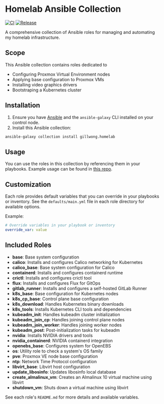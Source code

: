 # Homelab Ansible Collection

[![CI](https://github.com/gillwong/homelab-collection/actions/workflows/ci.yaml/badge.svg)](https://github.com/gillwong/homelab-collection/actions/workflows/ci.yaml) [![Release](https://github.com/gillwong/homelab-collection/actions/workflows/release.yaml/badge.svg?event=release)](https://github.com/gillwong/homelab-collection/actions/workflows/release.yaml)

A comprehensive collection of Ansible roles for managing and automating my homelab infrastructure.

## Scope

This Ansible collection contains roles dedicated to

- Configuring Proxmox Virtual Environment nodes
- Applying base configuration to Proxmox VMs
- Installing video graphics drivers
- Bootstraping a Kubernetes cluster

## Installation

1. Ensure you have [Ansible](https://docs.ansible.com/ansible/latest/installation_guide/index.html) and the `ansible-galaxy` CLI installed on your control node.
2. Install this Ansible collection:

```bash
ansible-galaxy collection install gillwong.homelab
```

## Usage

You can use the roles in this collection by referencing them in your playbooks. Example usage can be found in [this repo](https://github.com/gillwong/homelab-playbooks).

## Customization

Each role provides default variables that you can override in your playbooks or inventory. See the `defaults/main.yml` file in each role directory for available options.

Example:

```yaml
# Override variables in your playbook or inventory
override_var: value
```

## Included Roles

- **base**: Base system configuration
- **calico**: Installs and configures Calico networking for Kubernetes
- **calico_base**: Base system configuration for Calico
- **containerd**: Installs and configures containerd runtime
- **crictl**: Installs and configures crictl tool
- **flux**: Installs and configures Flux for GitOps
- **gitlab_runner**: Installs and configures a self-hosted GitLab Runner
- **k8s_base**: Base configuration for Kubernetes nodes
- **k8s_cp_base**: Control plane base configuration
- **k8s_download**: Handles Kubernetes binary downloads
- **k8s_tools**: Installs Kubernetes CLI tools and dependencies
- **kubeadm_init**: Handles kubeadm cluster initialization
- **kubeadm_join_cp**: Handles joining control plane nodes
- **kubeadm_join_worker**: Handles joining worker nodes
- **kubeadm_post**: Post-initialization tasks for kubeadm
- **nvidia**: Installs NVIDIA drivers and tools
- **nvidia_containerd**: NVIDIA containerd integration
- **openebs_base**: Configures system for OpenEBS
- **os**: Utility role to check a system's OS family
- **pve**: Proxmox VE node base configuration
- **ntp**: Network Time Protocol configuration
- **libvirt_base**: Libvirt host configuration
- **update_libosinfo**: Updates libosinfo local database
- **create_almalinux_vm**: Creates an Almalinux 10 virtual machine using libvirt
- **shutdown_vm**: Shuts down a virtual machine using libvirt

See each role's `README.md` for more details and available variables.
